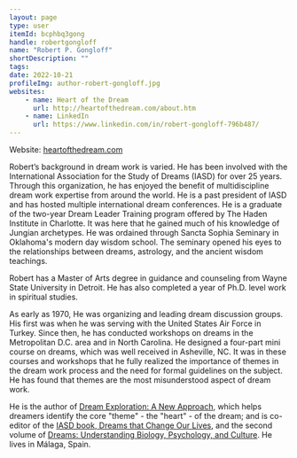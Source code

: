 ```yaml
---
layout: page
type: user
itemId: bcphbq3gong
handle: robertgongloff
name: "Robert P. Gongloff"
shortDescription: ""
tags:
date: 2022-10-21
profileImg: author-robert-gongloff.jpg
websites:
    - name: Heart of the Dream
      url: http://heartofthedream.com/about.htm
    - name: LinkedIn
      url: https://www.linkedin.com/in/robert-gongloff-796b487/
---
```


Website: [heartofthedream.com](http://heartofthedream.com/)

Robert’s background in dream work is varied. He has been involved with the International Association for the Study of Dreams (IASD) for over 25 years. Through this organization, he has enjoyed the benefit of multidiscipline dream work expertise from around the world. He is a past president of IASD and has hosted multiple international dream conferences. He is a graduate of the two-year Dream Leader Training program offered by The Haden Institute in Charlotte. It was here that he gained much of his knowledge of Jungian archetypes. He was ordained through Sancta Sophia Seminary in Oklahoma's modern day wisdom school. The seminary opened his eyes to the relationships between dreams, astrology, and the ancient wisdom teachings.

Robert has a Master of Arts degree in guidance and counseling from Wayne State University in Detroit. He has also completed a year of Ph.D. level work in spiritual studies.

As early as 1970, He was organizing and leading dream discussion groups. His first was when he was serving with the United States Air Force in Turkey. Since then, he has conducted workshops on dreams in the Metropolitan D.C. area and in North Carolina. He designed a four-part mini course on dreams, which was well received in Asheville, NC. It was in these courses and workshops that he fully realized the importance of themes in the dream work process and the need for formal guidelines on the subject. He has found that themes are the most misunderstood aspect of dream work.

He is the author of [Dream Exploration: A New Approach](https://www.amazon.com/Dream-Exploration-Approach-Robert-Gongloff/dp/0738708186), which helps dreamers identify the core "theme" - the "heart" - of the dream; and is co-editor of the [IASD book, Dreams that Change Our Lives](https://www.amazon.com/Dreams-That-Change-Our-Lives/dp/1630514292), and the second volume of [Dreams: Understanding Biology, Psychology, and Culture](https://www.amazon.com.au/Dreams-Understanding-Biology-Psychology-Culture/dp/1440856168). He lives in Málaga, Spain.
